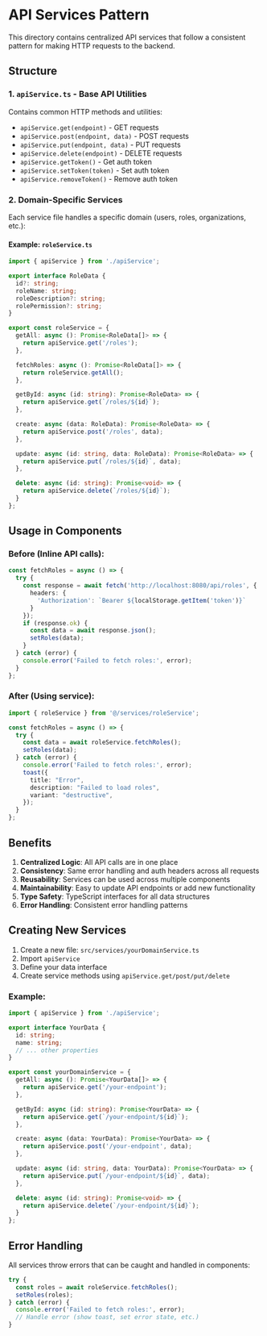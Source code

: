 # API Services Pattern

This directory contains centralized API services that follow a consistent pattern for making HTTP requests to the backend.

## Structure

### 1. `apiService.ts` - Base API Utilities
Contains common HTTP methods and utilities:
- `apiService.get(endpoint)` - GET requests
- `apiService.post(endpoint, data)` - POST requests  
- `apiService.put(endpoint, data)` - PUT requests
- `apiService.delete(endpoint)` - DELETE requests
- `apiService.getToken()` - Get auth token
- `apiService.setToken(token)` - Set auth token
- `apiService.removeToken()` - Remove auth token

### 2. Domain-Specific Services
Each service file handles a specific domain (users, roles, organizations, etc.):

#### Example: `roleService.ts`
```typescript
import { apiService } from './apiService';

export interface RoleData {
  id?: string;
  roleName: string;
  roleDescription?: string;
  rolePermission?: string;
}

export const roleService = {
  getAll: async (): Promise<RoleData[]> => {
    return apiService.get('/roles');
  },

  fetchRoles: async (): Promise<RoleData[]> => {
    return roleService.getAll();
  },

  getById: async (id: string): Promise<RoleData> => {
    return apiService.get(`/roles/${id}`);
  },

  create: async (data: RoleData): Promise<RoleData> => {
    return apiService.post('/roles', data);
  },

  update: async (id: string, data: RoleData): Promise<RoleData> => {
    return apiService.put(`/roles/${id}`, data);
  },

  delete: async (id: string): Promise<void> => {
    return apiService.delete(`/roles/${id}`);
  }
};
```

## Usage in Components

### Before (Inline API calls):
```typescript
const fetchRoles = async () => {
  try {
    const response = await fetch('http://localhost:8080/api/roles', {
      headers: {
        'Authorization': `Bearer ${localStorage.getItem('token')}`
      }
    });
    if (response.ok) {
      const data = await response.json();
      setRoles(data);
    }
  } catch (error) {
    console.error('Failed to fetch roles:', error);
  }
};
```

### After (Using service):
```typescript
import { roleService } from '@/services/roleService';

const fetchRoles = async () => {
  try {
    const data = await roleService.fetchRoles();
    setRoles(data);
  } catch (error) {
    console.error('Failed to fetch roles:', error);
    toast({
      title: "Error",
      description: "Failed to load roles",
      variant: "destructive",
    });
  }
};
```

## Benefits

1. **Centralized Logic**: All API calls are in one place
2. **Consistency**: Same error handling and auth headers across all requests
3. **Reusability**: Services can be used across multiple components
4. **Maintainability**: Easy to update API endpoints or add new functionality
5. **Type Safety**: TypeScript interfaces for all data structures
6. **Error Handling**: Consistent error handling patterns

## Creating New Services

1. Create a new file: `src/services/yourDomainService.ts`
2. Import `apiService`
3. Define your data interface
4. Create service methods using `apiService.get/post/put/delete`

### Example:
```typescript
import { apiService } from './apiService';

export interface YourData {
  id: string;
  name: string;
  // ... other properties
}

export const yourDomainService = {
  getAll: async (): Promise<YourData[]> => {
    return apiService.get('/your-endpoint');
  },

  getById: async (id: string): Promise<YourData> => {
    return apiService.get(`/your-endpoint/${id}`);
  },

  create: async (data: YourData): Promise<YourData> => {
    return apiService.post('/your-endpoint', data);
  },

  update: async (id: string, data: YourData): Promise<YourData> => {
    return apiService.put(`/your-endpoint/${id}`, data);
  },

  delete: async (id: string): Promise<void> => {
    return apiService.delete(`/your-endpoint/${id}`);
  }
};
```

## Error Handling

All services throw errors that can be caught and handled in components:

```typescript
try {
  const roles = await roleService.fetchRoles();
  setRoles(roles);
} catch (error) {
  console.error('Failed to fetch roles:', error);
  // Handle error (show toast, set error state, etc.)
}
``` 